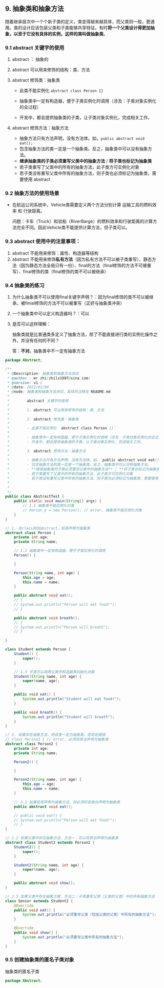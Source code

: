 ## 9. 抽象类和抽象方法

随着继承层次中一个个新子类的定义，类变得越来越具体，而父类则一般，更通用。类的设计应该包装父类和子类能够共享特征。有时**将一个父类设计得更加抽象，以至于它没有具体的实例，这样的类叫做抽象类**。

### 9.1 abstract 关键字的使用

1. abstract ： 抽象的

2. abstract 可以用来修饰的结构：类、方法

3. abstract 修饰类：抽象类 

   - 此类不能实例化 `abstract class Person {}`

   - 抽象类中一定有构造器，便于子类实例化时调用（涉及：子类对象实例化的全过程）
   - 开发中，都会提供抽象类的子类，让子类对象实例化，完成相关工作。

4. abstract 修饰方法：抽象方法 

   - 抽象方法只有方法声明，没有方法体。如，`public abstract void eat();`
   - 包含抽象方法的类一定是一个抽象类。反之，抽象类中可以没有抽象方法。
   - **继承抽象类的子类必须重写父类中的抽象方法** / **将子类也标记为抽象类**
   - 若子类重写了父类中的所有的抽象方法，此子类方可实例化对象
   - 若子类没有重写父类中所有的抽象方法，则子类也必须标记为抽象类，需要使用 abstract

### 9.2 抽象方法的使用场景

- 在航运公司系统中，Vehicle类需要定义两个方法分别计算 运输工具的燃料效率 和 行驶距离。

  问题：卡车（Truck）和驳船（RiverBarge）的燃料效率和行驶距离的计算方法完全不同。因此Vehicle类不能提供计算方法，但子类可以。

### 9.3 abstract 使用中的注意事项：

1. abstract 不能用来修饰：属性、构造器等结构
2. abstract 不能用来修饰**私有方法**（因为私有方法不可以被子类重写）、静态方法（因为静态方法全局只有一份）、final的方法（final修饰的方法不可被重写）、final修饰的类（final修饰的类不可以被继承）



### 9.4 抽象类的练习

1. 为什么抽象类不可以使用final关键字声明？：因为final修饰的类不可以被继承，被finial修饰的方法不可以被重写（正好与抽象类冲突）

2. 一个抽象类中可以定义构造器吗？：可以

3. 是否可以这样理解：

   抽象类就是比普通类多定义了抽象方法，除了不能直接进行类的实例化操作之外，并没有任何的不同？

   答：**不对**。抽象类中不一定有抽象方法

```java
package Abstract;

/**
 * @Description: 抽象类和抽象方法测试
 * @author : mr.zhi(zhilx1997@sina.com)
 * @version: v1.1
 * @data: 2022/01/04
 * @node: 抽象类和抽象方法测试，具体的注释在 README.md
 * 
 *        abstract 关键字的使用
 * 
 *        1. abstract 可以用来修饰的结构：类、方法
 * 
 *        2. abstract 修饰类：抽象类
 * 
 *        - 此类不能实例化 `abstract class Person {}`
 * 
 *        - 抽象类中一定有构造器，便于子类实例化时调用（涉及：子类对象实例化的全过程）
 *        - 开发中，都会提供抽象类的子类，让子类对象实例化，完成相关工作。
 * 
 *        3. abstract 修饰方法：抽象方法
 * 
 *        - 抽象方法只有方法声明，没有方法体。如，`public abstract void eat();`
 *        - 包含抽象方法的类一定是一个抽象类。反之，抽象类中可以没有抽象方法。
 *        - **继承抽象类的子类必须重写父类中的抽象方法** / **将子类也标记为抽象类**
 *        - 若子类重写了父类中的所有的抽象方法，此子类方可实例化对象
 *        - 若子类没有重写父类中所有的抽象方法，则子类也必须标记为抽象类，需要使用 abstract
 * 
 * 
 */
public class AbstractTest {
    public static void main(String[] args) {
        // 1.1 抽象类不能实例化对象
        // Person p = new Person(); // error, 抽象类不能实例化对象
    }
}

// 1. 在class前加abstract，将其声明为抽象类
abstract class Person {
    private int age;
    private String name;

    // 1.2 抽象类中一定有构造器，便于子类实例化时调用
    Person() {

    }

    Person(String name, int age) {
        this.age = age;
        this.name = name;
    }

    public abstract void eat();
    // {
    // System.out.println("Person will eat food!");
    // }

    public abstract void breath();
    // {
    // System.out.println("Person will breath");
    // }

}

class Student extends Person {
    Student() {
        super();
    }

    // 1.3 子类可以调用父类中构造器来初始化对象
    Student(String name, int age) {
        super(name, age);
    }

    public void eat() {
        System.out.println("Student will eat food!");
    }

    public void breath() {
        System.out.println("Student will breath");
    }
}

// 2. 如果存在抽象方法，则该类一定为抽象类，否则会报错
// class Person2 { // error, 必须将其也声明为抽象类
abstract class Person2 {
    private int age;
    private String name;

    Person2() {

    }

    Person2(String name, int age) {
        this.age = age;
        this.name = name;
    }

    // 2.1 如果将其声明为抽象方法，则必须将该类也声明为抽象类
    public abstract void eat();

    // public void eat() {
    // System.out.println("Person will eat food!");
    // }
}

// 2.2 如果父类中存在抽象方法，方法一：可以将其也声明为抽象类
abstract class Student2 extends Person2 {
    Student2() {
        super();
    }

    Student2(String name, int age) {
        super(name, age);
    }

    public abstract void show();
}

// 2.3 如果父类中存在抽象方案，方法二：子类重写父类（父类的父类）中的所有抽象方法
class Senior extends Student2 {
    @Override
    public void eat() {
        System.out.println("必须重写父类（包括父类的父类）中所有的抽象方法");
    }

    @Override
    public void show() {
        System.out.println("必须重写父类中所有的抽象方法");
    }
}

```



### 9.5 创建抽象类的匿名子类对象

抽象类的匿名子类

```java
package Abstract;
